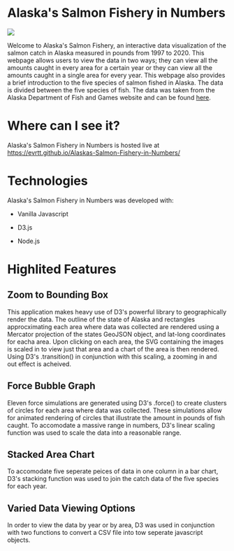 # Alaska's Salmon Fishery in Numbers

![](https://media.giphy.com/media/YsNVlqrQkvLuaeILSO/giphy.gif)

Welcome to Alaska's Salmon Fishery, an interactive data visualization of the 
salmon catch in Alaska measured in pounds from 1997 to 2020.
This webpage allows users to view the data in two ways; they can view all the 
amounts caught in every area for a certain year or they can view all the amounts 
caught in a single area for every year.
This webpage also provides a brief introduction to the five species of salmon fished in Alaska. 
The data is divided between the five species of fish.
The data was taken from the Alaska Department of Fish and Games website and can be found [here](https://www.adfg.alaska.gov/index.cfm?adfg=CommercialByFisherySalmon.main).

# Where can I see it?
Alaska's Salmon Fishery in Numbers is hosted live at https://evrtt.github.io/Alaskas-Salmon-Fishery-in-Numbers/

# Technologies

Alaska's Salmon Fishery in Numbers was developed with:

* Vanilla Javascript

* D3.js

* Node.js

# Highlited Features

## Zoom to Bounding Box

This application makes heavy use of D3's powerful library to geographically render the data. 
The outline of the state of Alaska and rectangles approcximating each area where data was collected are
rendered using a Mercator projection of the states GeoJSON object, and lat-long coordinates for eacha area. 
Upon clicking on each area, the SVG containing the images is scaled in to view just that area and a chart 
of the area is then rendered. Using D3's .transition() in conjunction with this scaling, a zooming in and out effect is acheived.

## Force Bubble Graph

Eleven force simulations are generated using D3's .force() to create clusters of circles for each area where data was collected.
These simulations allow for animated rendering of circles that illustrate the amount in pounds of fish caught. 
To accomodate a massive range in numbers, D3's linear scaling function was used to scale the data into a reasonable range. 

## Stacked Area Chart

To accomodate five seperate peices of data in one column in a bar chart, 
D3's stacking function was used to join the catch data of the five species for each year. 

## Varied Data Viewing Options

In order to view the data by year or by area, D3 was used in conjunction with two functions to convert a 
CSV file into tow seperate javascript objects.

